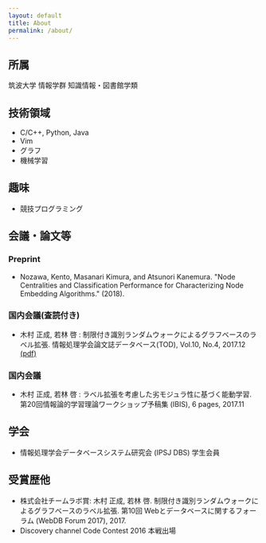 ```yaml
---
layout: default
title: About
permalink: /about/
---
```


## 所属

筑波大学 情報学群 知識情報・図書館学類

## 技術領域

- C/C++, Python, Java
- Vim
- グラフ
- 機械学習

## 趣味
- 競技プログラミング

## 会議・論文等
### Preprint
- Nozawa, Kento, Masanari Kimura, and Atsunori Kanemura. "Node Centralities and Classification Performance for Characterizing Node Embedding Algorithms." (2018).

### 国内会議(査読付き)
- 木村 正成, 若林 啓 : 制限付き識別ランダムウォークによるグラフベースのラベル拡張. 情報処理学会論文誌データベース(TOD), Vol.10, No.4, 2017.12 [(pdf)](https://ipsj.ixsq.nii.ac.jp/ej/?action=pages_view_main&active_action=repository_view_main_item_detail&item_id=184929&item_no=1&page_id=13&block_id=8)

### 国内会議
- 木村 正成, 若林 啓 : ラベル拡張を考慮した劣モジュラ性に基づく能動学習. 第20回情報論的学習理論ワークショップ予稿集 (IBIS), 6 pages, 2017.11

## 学会
- 情報処理学会データベースシステム研究会 (IPSJ DBS) 学生会員

## 受賞歴他
- 株式会社チームラボ賞: 木村 正成, 若林 啓. 制限付き識別ランダムウォークによるグラフベースのラベル拡張. 第10回 Webとデータベースに関するフォーラム (WebDB Forum 2017), 2017.
- Discovery channel Code Contest 2016 本戦出場
